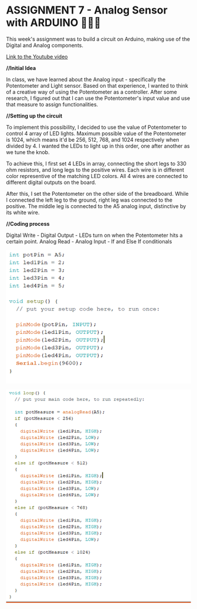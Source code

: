 # **ASSIGNMENT 7 - Analog Sensor with ARDUINO** 🎨🔮✨ #
This week's assignment was to build a circuit on Arduino, making use of the Digital and Analog components.

[Link to the Youtube video](https://youtu.be/JKJx49o2sLA)

**//Initial Idea**

In class, we have learned about the Analog input - specifically the Potentometer and Light sensor.
Based on that experience, I wanted to think of a creative way of using the Potentometer as a controller.
After some research, I figured out that I can use the Potentometer's input value and use that measure to assign functionalities.

**//Setting up the circuit**

To implement this possibility, I decided to use the value of Potentometer to control 4 array of LED lights. 
Maximum possible value of the Potentometer is 1024, which means it'd be 256, 512, 768, and 1024 respectively when divided by 4.
I wanted the LEDs to light up in this order, one after another as we tune the knob.

To achieve this, I first set 4 LEDs in array, connecting the short legs to 330 ohm resistors, and long legs to the positive wires. 
Each wire is in different color representive of the matching LED colors. All 4 wires are connected to different digital outputs on the board.

After this, I set the Potentometer on the other side of the breadboard. While I connected the left leg to the ground, right leg was connected to the positive. The middle leg is connected to the A5 analog input, distinctive by its white wire. 

**//Coding process**

Digital Write - Digital Output - LEDs turn on when the Potentometer hits a certain point.
Analog Read - Analog Input - 
If and Else If conditionals

![image](https://github.com/batoxpr/introtoim/blob/a99fa049b9a06362589a6eeb48a2d4dbc7160428/assets/assignment%207_2.PNG)

![image](https://github.com/batoxpr/introtoim/blob/dec963ddd85c4fec0989ee39452b2d8ac61a804b/assets/assignment%207.PNG)



